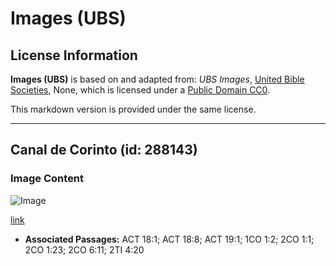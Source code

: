 # Images (UBS)

## License Information

**Images (UBS)** is based on and adapted from: _UBS Images_, [United Bible Societies](https://unitedbiblesocieties.org/), None, which is licensed under a [Public Domain CC0](https://creativecommons.org/public-domain/cc0/).

This markdown version is provided under the same license.



--------------------------------

## Canal de Corinto (id: 288143)

### Image Content

![Image](https://cdn.aquifer.bible/aquifer-content/resources/Media/WEB-0150_corinth_canal.jpg)

[link](https://cdn.aquifer.bible/aquifer-content/resources/Media/WEB-0150_corinth_canal.jpg)

* **Associated Passages:** ACT 18:1; ACT 18:8; ACT 19:1; 1CO 1:2; 2CO 1:1; 2CO 1:23; 2CO 6:11; 2TI 4:20

